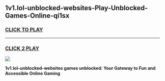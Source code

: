 
## 1v1.lol-unblocked-websites-Play-Unblocked-Games-Online-qi1sx
<h3>
<a href="https://premium76.site?title=1v1.lol-unblocked-websites&ref=25A">CLICK TO PLAY</a></h3>
<hr>

<h3>
<a href="https://premium76.site?title=1v1.lol-unblocked-websites&ref=25A">CLICK 2 PLAY</a>
  
</h3>

<a href="https://premium76.site?title=1v1.lol-unblocked-websites&ref=25A"><img src="https://clearcache.store/games.png"></a>


**1v1.lol-unblocked-websites games unblocked: Your Gateway to Fun and Accessible Online Gaming**
